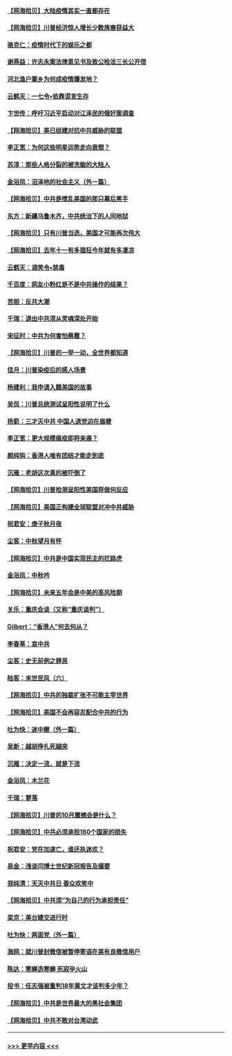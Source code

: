 #### [【网海拾贝】大陆疫情其实一直都存在](../pages/nsc993/n12473948.md?t=10141251) 
#### [【网海拾贝】川普经济惊人增长少数族裔获益大](../pages/nsc993/n12471565.md?t=10141251) 
#### [骆克仁：疫情时代下的娱乐之都](../pages/nsc993/n12471312.md?t=10141251) 
#### [谢燕益：许志永案法律意见书及致公检法三长公开信](../pages/nsc993/n12470870.md?t=10141251) 
#### [河北渔户寨乡为何成疫情爆发地？](../pages/nsc993/n12464936.md?t=10141251) 
#### [云鹤天：一七令▪依靠谎言生存](../pages/nsc993/n12470034.md?t=10141251) 
#### [卞世传：呼吁习近平启动对江泽民的俄奸案调查](../pages/nsc993/n12469722.md?t=10141251) 
#### [【网海拾贝】美已组建对抗中共威胁的联盟](../pages/nsc993/n12469018.md?t=10141251) 
#### [李正宽：为何这些明星运势走向衰颓？](../pages/nsc993/n12468730.md?t=10141251) 
#### [苏淳：那些人格分裂的被洗脑的大陆人](../pages/nsc993/n12467858.md?t=10141251) 
#### [金浴凤：沼泽地的社会主义（外一篇）](../pages/nsc993/n12467792.md?t=10141251) 
#### [【网海拾贝】中共是搅乱美国的那只幕后黑手](../pages/nsc993/n12467700.md?t=10141251) 
#### [东方：新疆乌鲁木齐，中共统治下的人间地狱](../pages/nsc993/n12466075.md?t=10141251) 
#### [【网海拾贝】只有川普当选，美国才可能再次伟大](../pages/nsc993/n12466013.md?t=10141251) 
#### [【网海拾贝】去年十一有多猖狂今年就有多凄凉](../pages/nsc993/n12463649.md?t=10141251) 
#### [云鹤天：调笑令▪禁毒](../pages/nsc993/n12462975.md?t=10141251) 
#### [千百度：网友小粉红是不是中共操作的结果？](../pages/nsc993/n12461025.md?t=10141251) 
#### [苦胆：反共大潮](../pages/nsc993/n12459469.md?t=10141251) 
#### [千瑞：退出中共须从灵魂深处开始](../pages/nsc993/n12459437.md?t=10141251) 
#### [宋征时：中共为何害怕蔡霞？](../pages/nsc993/n12459097.md?t=10141251) 
#### [【网海拾贝】川普的一举一动，全世界都知道](../pages/nsc993/n12458825.md?t=10141251) 
#### [佳月：川普染疫后的感人场景](../pages/nsc993/n12456994.md?t=10141251) 
#### [杨建利：我申请入籍美国的故事](../pages/nsc993/n12455635.md?t=10141251) 
#### [吴侃：川普总统测试呈阳性说明了什么](../pages/nsc993/n12451869.md?t=10141251) 
#### [扬箭：三才灭中共 中国人退党迫在眉睫](../pages/nsc993/n12451842.md?t=10141251) 
#### [李正宽：更大规模瘟疫即将来袭？](../pages/nsc993/n12451455.md?t=10141251) 
#### [颜纯钩：香港人唯有团结才能走到底](../pages/nsc993/n12450870.md?t=10141251) 
#### [沉雁：老胡这次真的被吓倒了](../pages/nsc993/n12449796.md?t=10141251) 
#### [【网海拾贝】川普检测呈阳性美国将做何反应](../pages/nsc993/n12449042.md?t=10141251) 
#### [【网海拾贝】美国正构建全球联盟对冲中共威胁](../pages/nsc993/n12446580.md?t=10141251) 
#### [祝君安：庚子秋月夜](../pages/nsc993/n12445870.md?t=10141251) 
#### [尘客：中秋望月有怀](../pages/nsc993/n12444632.md?t=10141251) 
#### [【网海拾贝】中共是中国实现民主的拦路虎](../pages/nsc993/n12443573.md?t=10141251) 
#### [金浴凤：中秋吟](../pages/nsc993/n12441773.md?t=10141251) 
#### [【网海拾贝】未来五年会是中美的高风险期](../pages/nsc993/n12440760.md?t=10141251) 
#### [关乐：重庆会谈（又称“重庆谈判”）](../pages/nsc993/n12437525.md?t=10141251) 
#### [Gilbert：“香港人”何去何从？](../pages/nsc993/n12435894.md?t=10141251) 
#### [李春草：哀中共](../pages/nsc993/n12435874.md?t=10141251) 
#### [尘客：史无前例之罪恶](../pages/nsc993/n12435762.md?t=10141251) 
#### [陆客：末世民风（六）](../pages/nsc993/n12435354.md?t=10141251) 
#### [【网海拾贝】中共的独裁扩张不可能主宰世界](../pages/nsc993/n12435151.md?t=10141251) 
#### [【网海拾贝】美国不会再容忍配合中共的行为](../pages/nsc993/n12433808.md?t=10141251) 
#### [吐为快：迷中醒（外一篇）](../pages/nsc993/n12433585.md?t=10141251) 
#### [吴新：越胡挣扎死越突](../pages/nsc993/n12433562.md?t=10141251) 
#### [沉雁：决定一流，就是下流](../pages/nsc993/n12432128.md?t=10141251) 
#### [金浴凤：木兰花](../pages/nsc993/n12432124.md?t=10141251) 
#### [千瑞：寥落](../pages/nsc993/n12432071.md?t=10141251) 
#### [【网海拾贝】川普的10月震撼会是什么？](../pages/nsc993/n12431624.md?t=10141251) 
#### [【网海拾贝】中共必须承担180个国家的损失](../pages/nsc993/n12428893.md?t=10141251) 
#### [祝君安：党在加速亡，谁还执迷欢？](../pages/nsc993/n12428652.md?t=10141251) 
#### [易金：浅谈闫博士世纪新冠报告及撮要](../pages/nsc993/n12426822.md?t=10141251) 
#### [郑纯清：天灭中共日 善众欢笑中](../pages/nsc993/n12426784.md?t=10141251) 
#### [【网海拾贝】中共须“为自己的行为承担责任”](../pages/nsc993/n12426067.md?t=10141251) 
#### [梁京：美台建交进行时](../pages/nsc993/n12424066.md?t=10141251) 
#### [吐为快：两面党（外一篇）](../pages/nsc993/n12424043.md?t=10141251) 
#### [海网：就川普封微信被暂停寄语在美有良微信用户](../pages/nsc993/n12424021.md?t=10141251) 
#### [陈达：寒蝉造寒蝉 死寂孕火山](../pages/nsc993/n12423958.md?t=10141251) 
#### [投书：任志强被重判18年黄文才该判多少年？](../pages/nsc993/n12423672.md?t=10141251) 
#### [【网海拾贝】中共是世界最大的黑社会集团](../pages/nsc993/n12423543.md?t=10141251) 
#### [【网海拾贝】中共不敢对台湾动武](../pages/nsc993/n12421418.md?t=10141251) 

----
#### [ >>> 更早内容 <<< ](../indexes/nsc993-earlier.md)
